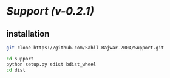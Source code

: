# ***Support (v-0.2.1)***

## installation
```bash
git clone https://github.com/Sahil-Rajwar-2004/Support.git
```

```bash
cd support
python setup.py sdist bdist_wheel
cd dist
```
